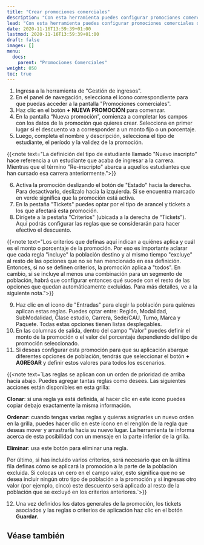 ```yaml
---
title: "Crear promociones comerciales"
description: "Con esta herramienta puedes configurar promociones comerciales que se aplicarán a los tickets."
lead: "Con esta herramienta puedes configurar promociones comerciales que se aplicarán a los tickets. Los descuentos aplicados a cada ticket se podrán ver desde la herramienta de ePagos. Las promociones comerciales pueden configurarse para asignar un monto fijo o un porcentaje que luego se aplicará al total del ticket que el estudiante debe abonar."
date: 2020-11-16T13:59:39+01:00
lastmod: 2020-11-16T13:59:39+01:00
draft: false
images: []
menu:
  docs:
    parent: "Promociones Comerciales"
weight: 050
toc: true
---
```


1. Ingresa a la herramienta de "Gestión de ingresos".
1. En el panel de navegación, selecciona el icono correspondiente para que puedas acceder a la pantalla "Promociones comerciales".
1. Haz clic en el botón **+ NUEVA PROMOCIÓN** para comenzar.
1. En la pantalla “Nueva promoción”, comienza a completar los campos con los datos de la promoción que quieres crear. Selecciona en primer lugar si el descuento va a corresponder a un monto fijo o un porcentaje.
1. Luego, completa el nombre y descripción, selecciona el tipo de estudiante, el período y la validez de la promoción.

{{<note text="La definición del tipo de estudiante llamado \"Nuevo inscripto\" hace referencia a un estudiante que acaba de ingresar a la carrera. Mientras que el término \"Re-inscripto\" abarca a aquellos estudiantes que han cursado esa carrera anteriormente.">}}

6. Activa la promoción deslizando el botón de "Estado" hacia la derecha. Para desactivarlo, deslízalo hacia la izquierda. Si se encuentra marcado en verde significa que la promoción está activa.
7. En la pestaña "Tickets" puedes optar por el tipo de arancel y tickets a los que afectará esta promoción.
8. Dirígete a la pestaña "Criterios" (ubicada a la derecha de “Tickets”). Aquí podrás configurar las reglas que se considerarán para hacer efectivo el descuento.

{{<note text="Los criterios que definas aquí indican a quiénes aplica y cuál es el monto o porcentaje de la promoción. Por eso es importante aclarar que cada regla \"incluye\" la población destino y al mismo tiempo \"excluye\" al resto de las opciones que no se han mencionado en esa definición. Entonces, si no se definen criterios, la promoción aplica a \"todos\". En cambio, si se incluye al menos una combinación para un segmento de población, habrá que configurar entonces qué sucede con el resto de las opciones que quedan automáticamente excluidas. Para más detalles, ve a la siguiente nota.">}}

9. Haz clic en el icono de "Entradas" para elegir la población para quiénes aplican estas reglas. Puedes optar entre: Región, Modalidad, SubModalidad, Clase estudio, Carrera, Sede/CAU, Turno, Marca y Paquete. Todas estas opciones tienen listas desplegables.
10. En las columnas de salida, dentro del campo "Valor" puedes definir el monto de la promoción o el valor del porcentaje dependiendo del tipo de promoción seleccionado.
11. Si deseas configurar esta promoción para que su aplicación abarque diferentes opciones de población, tendrás que seleccionar el botón **+ AGREGAR** y definir estos valores para todos los escenarios.

{{<note text=`Las reglas se aplican con un orden de prioridad de arriba hacia abajo. Puedes agregar tantas reglas como desees. Las siguientes acciones están disponibles en esta grilla:
<br>

<b>Clonar</b>: si una regla ya está definida, al hacer clic en este icono puedes copiar debajo exactamente la misma información.
<br>

<b>Ordenar</b>: cuando tengas varias reglas y quieras asignarles un nuevo orden en la grilla, puedes hacer clic en este ícono en el renglón de la regla que deseas mover y arrastrarla hacia su nuevo lugar. La herramienta te informa acerca de esta posibilidad con un mensaje en la parte inferior de la grilla.
<br>

<b>Eliminar</b>: usa este botón para eliminar una regla.
<br>

Por último, si has incluido varios criterios, será necesario que en la última fila definas cómo se aplicará la promoción a la parte de la población excluida. Si colocas un cero en el campo valor, esto significa que no se desea incluir ningún otro tipo de población a la promoción y si ingresas otro valor (por ejemplo, cinco) este descuento será aplicado al resto de la población que se excluyó en los criterios anteriores.`>}}

12. Una vez definidos los datos generales de la promoción, los tickets asociados y las reglas o criterios de aplicación haz clic en el botón **Guardar.**

## Véase también

<!-- {{< link text="Buscar promociones comerciales" to="buscar-promos" >}}
</br>
{{< link text="Editar promociones comerciales" to="editar-promos" >}} -->
